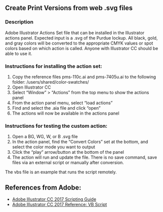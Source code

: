 ## Create Print Versions from web .svg files 

### Description
Adobe Illustrator Actions Set file that can be installed in the Illustrator actions panel. Expected input is a .svg of the Purdue lockup. All black, gold, and gray colors will be converted to the appropriate CMYK values or spot colors based on which action is called. Anyone with Illustrator CC should be able to use it.

### Instructions for installing the action set:
1. Copy the reference files pms-110c.ai and pms-7405u.ai to the following folder: /users/shared/color-swatches/
1. Open Illustrator CC
1. Select “Window” > “Actions” from the top menu to show the actions panel
1. From the action panel menu, select “load actions”
1. Find and select the .aia file and click “open”
1. The actions will now be available in the actions panel
 
### Instructions for testing the custom action:
1. Open a BG, WG, W, or B .svg file
1. In the action panel, find the “Convert Colors” set at the bottom, and select the color mode you want to output
1. Click the “play” arrow/button at the bottom of the panel
1. The action will run and update the file. There is no save command, save files via an external script or manually after conversion.

The vbs file is an example that runs the script remotely.

## References from Adobe:
* [Adobe Illustrator CC 2017 Scripting Guide](http://www.adobe.com/content/dam/acom/en/devnet/illustrator/pdf/AI_ScriptGd_2017.pdf)
* [Adobe Illustrator CC 2017 Reference: VB Script](http://www.adobe.com/content/dam/acom/en/devnet/illustrator/pdf/Illustrator_VBScript_Reference_2017.pdf)

